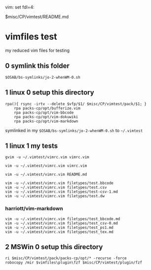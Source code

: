 vim: set fdl=4:

$misc/CP/vimtest/README.md

# vimfiles test
my reduced vim files for testing

## 0 symlink this folder
    $OSAB/bs-symlinks/jo-2-whenWM-0.sh

## 1 linux 0 setup this directory
    rpa(){ rsync -irtv --delete $vfp/$1/ $misc/CP/vimtest/pack/$1; }
        rpa packs-cp/opt/bufferize.vim
        rpa packs-cp/opt/vim-bbcode
        rpa packs-cp/opt/vim-dokuwiki
        rpa packs-cp/opt/vim-markdown

symlinked in my `$OSAB/bs-symlinks/jo-2-whenWM-0.sh` to `~/.vimtest`

## 1 linux 1 my tests
    gvim -u ~/.vimtest/vimrc.vim vimrc.vim

    vim -u ~/.vimtest/vimrc.vim vimrc.vim

    vim -u ~/.vimtest/vimrc.vim README.md

    vim -u ~/.vimtest/vimrc.vim filetypes/test.bbcode
    vim -u ~/.vimtest/vimrc.vim filetypes/test.csv
    vim -u ~/.vimtest/vimrc.vim filetypes/test-csv-1.md
    vim -u ~/.vimtest/vimrc.vim filetypes/test.dw

### harriott/vim-markdown
    vim -u ~/.vimtest/vimrc.vim filetypes/test_bbcode.md
    vim -u ~/.vimtest/vimrc.vim filetypes/test_csv-0.md
    vim -u ~/.vimtest/vimrc.vim filetypes/test_ps1.md
    vim -u ~/.vimtest/vimrc.vim filetypes/test_tex.md

## 2 MSWin 0 setup this directory
    ri $misc/CP/vimtest/pack/packs-cp/opt/* -recurse -force
    robocopy /mir $vimfiles\plugin\fzf $misc/CP/vimtest/plugin/fzf

